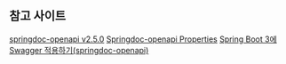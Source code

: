 ## 참고 사이트
[springdoc-openapi v2.5.0](https://springdoc.org/#migrating-from-springdoc-v1)
[Springdoc-openapi Properties](https://springdoc.org/properties.html)
[Spring Boot 3에 Swagger 적용하기(springdoc-openapi)](https://velog.io/@najiexx/Spring-Boot-3%EC%97%90-Swagger-%EC%A0%81%EC%9A%A9%ED%95%98%EA%B8%B0springdoc-openapi)

